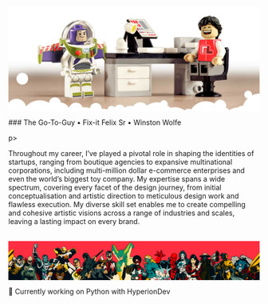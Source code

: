 <!--#responsive-image {  width: 100%;  height: auto; } -->

<img align="center" src="GitHubReadme_Header_cloudy.jpg">

<P color="#ff4a4a">### The Go-To-Guy • Fix-it Felix Sr • Winston Wolfe</P>p>

Throughout my career, I’ve played a pivotal role in shaping the identities of startups, ranging from boutique agencies to expansive multinational corporations, including multi-million dollar e-commerce enterprises and even the world’s biggest toy company. My expertise spans a wide spectrum, covering every facet of the design journey, from initial conceptualisation and artistic direction to meticulous design work and flawless execution. My diverse skill set enables me to create compelling and cohesive artistic visions across a range of industries and scales, leaving a lasting impact on every brand.<br><br>

<img align="center" src="heroes.jpg">

<!--### Hi there 👋 -->

:closed_book: Currently working on Python with HyperionDev

<!--
**RobLightYear/RobLightYear** is a ✨ _special_ ✨ repository because its `README.md` (this file) appears on your GitHub profile.

Here are some ideas to get you started:

- 🔭 I’m currently working on ...
- 🌱 I’m currently learning ...
- 👯 I’m looking to collaborate on ...
- 🤔 I’m looking for help with ...
- 💬 Ask me about ...
- 📫 How to reach me: ...
- 😄 Pronouns: ...
- ⚡ Fun fact: ...
-->
